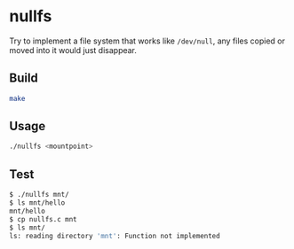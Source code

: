 # nullfs

Try to implement a file system that works like `/dev/null`, 
any files copied or moved into it would just disappear.

## Build

```bash
make
```

## Usage

```bash
./nullfs <mountpoint>
```

## Test

```bash
$ ./nullfs mnt/
$ ls mnt/hello
mnt/hello
$ cp nullfs.c mnt
$ ls mnt/
ls: reading directory 'mnt': Function not implemented
```